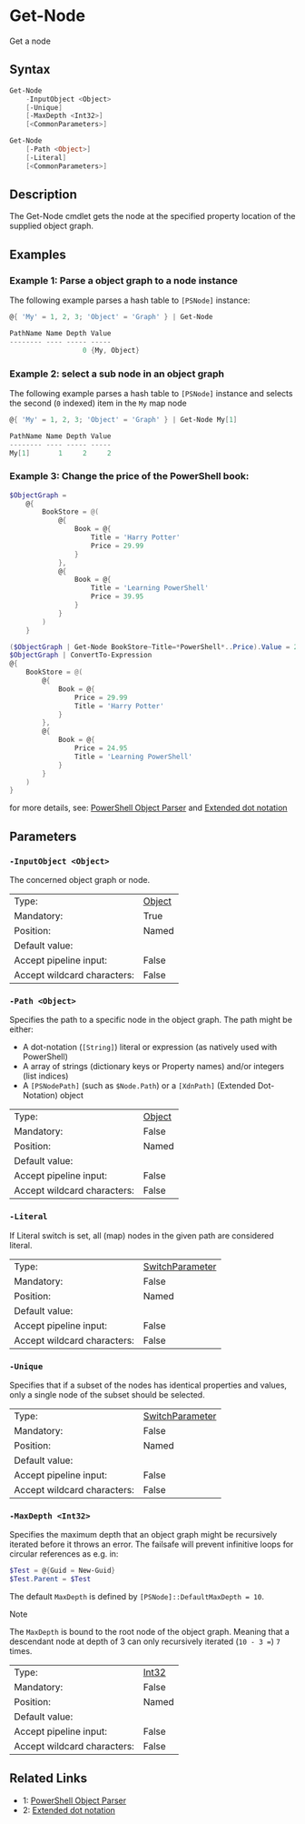 <!-- markdownlint-disable MD033 -->
# Get-Node

Get a node

## Syntax

```PowerShell
Get-Node
    -InputObject <Object>
    [-Unique]
    [-MaxDepth <Int32>]
    [<CommonParameters>]
```

```PowerShell
Get-Node
    [-Path <Object>]
    [-Literal]
    [<CommonParameters>]
```

## Description

The Get-Node cmdlet gets the node at the specified property location of the supplied object graph.

## Examples

### Example 1: Parse a object graph to a node instance


The following example parses a hash table to `[PSNode]` instance:

```PowerShell
@{ 'My' = 1, 2, 3; 'Object' = 'Graph' } | Get-Node

PathName Name Depth Value
-------- ---- ----- -----
                  0 {My, Object}
```

### Example 2: select a sub node in an object graph


The following example parses a hash table to `[PSNode]` instance and selects the second (`0` indexed)
item in the `My` map node

```PowerShell
@{ 'My' = 1, 2, 3; 'Object' = 'Graph' } | Get-Node My[1]

PathName Name Depth Value
-------- ---- ----- -----
My[1]       1     2     2
```

### Example 3: Change the price of the **PowerShell** book:


```PowerShell
$ObjectGraph =
    @{
        BookStore = @(
            @{
                Book = @{
                    Title = 'Harry Potter'
                    Price = 29.99
                }
            },
            @{
                Book = @{
                    Title = 'Learning PowerShell'
                    Price = 39.95
                }
            }
        )
    }

($ObjectGraph | Get-Node BookStore~Title=*PowerShell*..Price).Value = 24.95
$ObjectGraph | ConvertTo-Expression
@{
    BookStore = @(
        @{
            Book = @{
                Price = 29.99
                Title = 'Harry Potter'
            }
        },
        @{
            Book = @{
                Price = 24.95
                Title = 'Learning PowerShell'
            }
        }
    )
}
```

for more details, see: [PowerShell Object Parser][1] and [Extended dot notation][2]

## Parameters

### <a id="-inputobject">**`-InputObject <Object>`**</a>

The concerned object graph or node.

<table>
<tr><td>Type:</td><td><a href="https://docs.microsoft.com/en-us/dotnet/api/System.Object">Object</a></td></tr>
<tr><td>Mandatory:</td><td>True</td></tr>
<tr><td>Position:</td><td>Named</td></tr>
<tr><td>Default value:</td><td></td></tr>
<tr><td>Accept pipeline input:</td><td>False</td></tr>
<tr><td>Accept wildcard characters:</td><td>False</td></tr>
</table>

### <a id="-path">**`-Path <Object>`**</a>

Specifies the path to a specific node in the object graph.
The path might be either:

* A dot-notation (`[String]`) literal or expression (as natively used with PowerShell)
* A array of strings (dictionary keys or Property names) and/or integers (list indices)
* A `[PSNodePath]` (such as `$Node.Path`) or a `[XdnPath]` (Extended Dot-Notation) object

<table>
<tr><td>Type:</td><td><a href="https://docs.microsoft.com/en-us/dotnet/api/System.Object">Object</a></td></tr>
<tr><td>Mandatory:</td><td>False</td></tr>
<tr><td>Position:</td><td>Named</td></tr>
<tr><td>Default value:</td><td></td></tr>
<tr><td>Accept pipeline input:</td><td>False</td></tr>
<tr><td>Accept wildcard characters:</td><td>False</td></tr>
</table>

### <a id="-literal">**`-Literal`**</a>

If Literal switch is set, all (map) nodes in the given path are considered literal.

<table>
<tr><td>Type:</td><td><a href="https://docs.microsoft.com/en-us/dotnet/api/System.Management.Automation.SwitchParameter">SwitchParameter</a></td></tr>
<tr><td>Mandatory:</td><td>False</td></tr>
<tr><td>Position:</td><td>Named</td></tr>
<tr><td>Default value:</td><td></td></tr>
<tr><td>Accept pipeline input:</td><td>False</td></tr>
<tr><td>Accept wildcard characters:</td><td>False</td></tr>
</table>

### <a id="-unique">**`-Unique`**</a>

Specifies that if a subset of the nodes has identical properties and values,
only a single node of the subset should be selected.

<table>
<tr><td>Type:</td><td><a href="https://docs.microsoft.com/en-us/dotnet/api/System.Management.Automation.SwitchParameter">SwitchParameter</a></td></tr>
<tr><td>Mandatory:</td><td>False</td></tr>
<tr><td>Position:</td><td>Named</td></tr>
<tr><td>Default value:</td><td></td></tr>
<tr><td>Accept pipeline input:</td><td>False</td></tr>
<tr><td>Accept wildcard characters:</td><td>False</td></tr>
</table>

### <a id="-maxdepth">**`-MaxDepth <Int32>`**</a>

Specifies the maximum depth that an object graph might be recursively iterated before it throws an error.
The failsafe will prevent infinitive loops for circular references as e.g. in:

```PowerShell
$Test = @{Guid = New-Guid}
$Test.Parent = $Test
```

The default `MaxDepth` is defined by `[PSNode]::DefaultMaxDepth = 10`.

> [!Note]
> The `MaxDepth` is bound to the root node of the object graph. Meaning that a descendant node
> at depth of 3 can only recursively iterated (`10 - 3 =`) `7` times.

<table>
<tr><td>Type:</td><td><a href="https://docs.microsoft.com/en-us/dotnet/api/System.Int32">Int32</a></td></tr>
<tr><td>Mandatory:</td><td>False</td></tr>
<tr><td>Position:</td><td>Named</td></tr>
<tr><td>Default value:</td><td></td></tr>
<tr><td>Accept pipeline input:</td><td>False</td></tr>
<tr><td>Accept wildcard characters:</td><td>False</td></tr>
</table>

## Related Links

* 1: [PowerShell Object Parser][1]
* 2: [Extended dot notation][2]

[1]: https://github.com/iRon7/ObjectGraphTools/blob/main/Docs/ObjectParser.md "PowerShell Object Parser"
[2]: https://github.com/iRon7/ObjectGraphTools/blob/main/Docs/Xdn.md "Extended dot notation"

[comment]: <> (Created with Get-MarkdownHelp: Install-Script -Name Get-MarkdownHelp)
